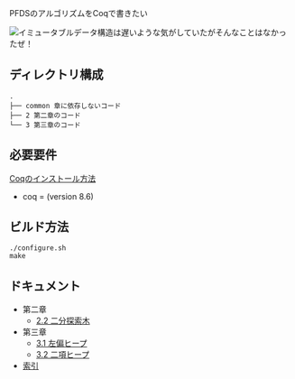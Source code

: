 PFDSのアルゴリズムをCoqで書きたい

![イミュータブルデータ構造は遅いような気がしていたがそんなことはなかったぜ！](http://raw.github.o-in.dwango.co.jp/Yoshihiro-Imai/pfds_coq/images/PFDS_kinaba.png)

## ディレクトリ構成

```tree
.
├── common 章に依存しないコード
├── 2 第二章のコード
└── 3 第三章のコード
```


## 必要要件

[Coqのインストール方法](http://gist.github.o-in.dwango.co.jp/Yoshihiro-Imai/c9fc864f04e28c0299f72add23ad7fa8)

* coq = (version 8.6)


## ビルド方法

```console
./configure.sh
make
```


## ドキュメント

- 第二章
    - [2.2 二分探索木](http://pages.github.o-in.dwango.co.jp/Yoshihiro-Imai/pfds_coq/PFDS.2.BinaryTree.html)
- 第三章
    - [3.1 左偏ヒープ](http://pages.github.o-in.dwango.co.jp/Yoshihiro-Imai/pfds_coq/PFDS.3.LeftistHeap.html)
    - [3.2 二項ヒープ](http://pages.github.o-in.dwango.co.jp/Yoshihiro-Imai/pfds_coq/PFDS.3.BinomialHeap.html)
- [索引](http://pages.github.o-in.dwango.co.jp/Yoshihiro-Imai/pfds_coq/index.html)
